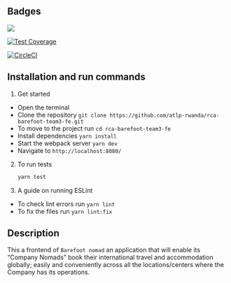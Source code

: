 ## Badges

<a href="https://codeclimate.com/github/atlp-rwanda/rca-barefoot-team3-fe/maintainability"><img src="https://api.codeclimate.com/v1/badges/bdb192bf5abe51030cb6/maintainability" /></a>

[![Test Coverage](https://api.codeclimate.com/v1/badges/bdb192bf5abe51030cb6/test_coverage)](https://codeclimate.com/github/atlp-rwanda/rca-barefoot-team3-fe/test_coverage)

[![CircleCI](https://dl.circleci.com/status-badge/img/gh/atlp-rwanda/rca-barefoot-team3-fe/tree/master.svg?style=svg&circle-token=24612fd89fab5e0df30e598ce44f70ecaa0a720b)](https://dl.circleci.com/status-badge/redirect/gh/atlp-rwanda/rca-barefoot-team3-fe/tree/master)

## Installation and run commands

1. Get started

- Open the terminal
- Clone the repository ``` git clone https://github.com/atlp-rwanda/rca-barefoot-team3-fe.git ```
- To move to the project run ``` cd rca-barefoot-team3-fe ```
- Install dependencies ``` yarn install ```
- Start the webpack server ``` yarn dev ``` 
- Navigate to ``` http://localhost:8080/ ```

2. To run tests
   ```sh
   yarn test
   ```
3. A guide on running ESLint

- To check lint errors run `yarn lint`
- To fix the files run `yarn lint:fix`


## Description
This a frontend of ``` Barefoot nomad ``` an application that will enable its “Company Nomads” book their international travel and accommodation globally; easily and conveniently across all the locations/centers where the Company has its operations.




